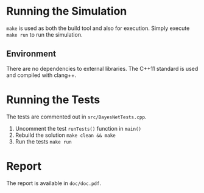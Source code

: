 Running the Simulation
======================

`make` is used as both the build tool and also for execution. Simply
execute `make run` to run the simulation.

Environment
-----------

There are no dependencies to external libraries. The C++11 standard is
used and compiled with clang++.

Running the Tests
=================

The tests are commented out in `src/BayesNetTests.cpp`. 

1. Uncomment the test `runTests()` function in `main()`
2. Rebuild the solution `make clean && make`
3. Run the tests `make run`

Report
======

The report is available in `doc/doc.pdf`.
